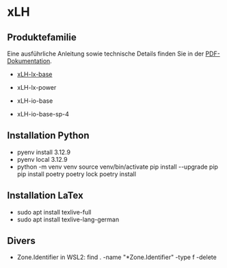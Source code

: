# xLH
## Produktefamilie
Eine ausführliche Anleitung sowie technische Details finden Sie in der [PDF-Dokumentation](docs/pdf/).

- [xLH-lx-base](docs/pdf/xLH-lx-base.pdf)


- xLH-lx-power
- xLH-io-base
- xLH-io-base-sp-4

## Installation Python
- pyenv install 3.12.9
- pyenv local 3.12.9
- python -m venv venv
source venv/bin/activate
pip install --upgrade pip
pip install poetry
poetry lock
poetry install

## Installation LaTex
- sudo apt install texlive-full
- sudo apt install texlive-lang-german

## Divers
- Zone.Identifier in WSL2: find . -name "*Zone.Identifier" -type f -delete